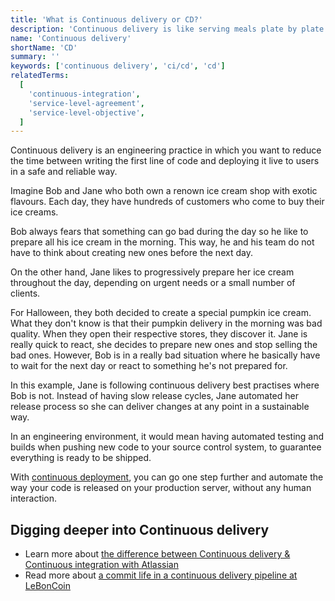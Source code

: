 ```yaml
---
title: 'What is Continuous delivery or CD?'
description: 'Continuous delivery is like serving meals plate by plate instead of waiting for everything to be ready.'
name: 'Continuous delivery'
shortName: 'CD'
summary: ''
keywords: ['continuous delivery', 'ci/cd', 'cd']
relatedTerms:
  [
    'continuous-integration',
    'service-level-agreement',
    'service-level-objective',
  ]
---
```


Continuous delivery is an engineering practice in which you want to reduce the time between writing the first line of code and deploying it live to users in a safe and reliable way.

Imagine Bob and Jane who both own a renown ice cream shop with exotic flavours. Each day, they have hundreds of customers who come to buy their ice creams.

Bob always fears that something can go bad during the day so he like to prepare all his ice cream in the morning. This way, he and his team do not have to think about creating new ones before the next day.

On the other hand, Jane likes to progressively prepare her ice cream throughout the day, depending on urgent needs or a small number of clients.

For Halloween, they both decided to create a special pumpkin ice cream. What they don't know is that their pumpkin delivery in the morning was bad quality. When they open their respective stores, they discover it. Jane is really quick to react, she decides to prepare new ones and stop selling the bad ones. However, Bob is in a really bad situation where he basically have to wait for the next day or react to something he's not prepared for.

In this example, Jane is following continuous delivery best practises where Bob is not. Instead of having slow release cycles, Jane automated her release process so she can deliver changes at any point in a sustainable way.

In an engineering environment, it would mean having automated testing and builds when pushing new code to your source control system, to guarantee everything is ready to be shipped.

With [continuous deployment](#continuous-deployment 'What is Continuous deployment?'), you can go one step further and automate the way your code is released on your production server, without any human interaction.

## Digging deeper into Continuous delivery

- Learn more about [the difference between Continuous delivery & Continuous integration with Atlassian](https://www.atlassian.com/continuous-delivery/principles/continuous-integration-vs-delivery-vs-deployment)
- Read more about [a commit life in a continuous delivery pipeline at LeBonCoin](https://medium.com/leboncoin-engineering-blog/leboncoin-commits-life-960a86cd35ff)
